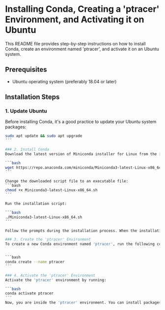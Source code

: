 # Installing Conda, Creating a 'ptracer' Environment, and Activating it on Ubuntu

This README file provides step-by-step instructions on how to install Conda, create an environment named 'ptracer', and activate it on an Ubuntu system.

## Prerequisites

- Ubuntu operating system (preferably 18.04 or later)

## Installation Steps

### 1. Update Ubuntu

Before installing Conda, it's a good practice to update your Ubuntu system packages:

```bash
sudo apt update && sudo apt upgrade
´´´

### 2. Install Conda
Download the latest version of Miniconda installer for Linux from the [official website](https://docs.conda.io/en/latest/miniconda.html).

```bash
wget https://repo.anaconda.com/miniconda/Miniconda3-latest-Linux-x86_64.sh
´´´

Change the downloaded script file to an executable file:
```bash
chmod +x Miniconda3-latest-Linux-x86_64.sh
´´´

Run the installation script:

```bash
./Miniconda3-latest-Linux-x86_64.sh
´´´

Follow the prompts during the installation process. When the installation is complete, close the terminal and reopen it to load the changes.

### 3. Create the 'ptracer' Environment
To create a new Conda environment named 'ptracer', run the following command:


```bash
conda create --name ptracer
´´´

### 4. Activate the 'ptracer' Environment
Activate the 'ptracer' environment by running:

```bash
conda activate ptracer
´´´
Now, you are inside the 'ptracer' environment. You can install packages and run your project inside this environment.
